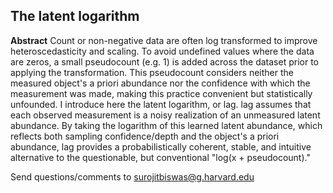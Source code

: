 ## The latent logarithm

**Abstract** Count or non-negative data are often log transformed to improve heteroscedasticity and scaling. To avoid undefined values where the data are zeros, a small pseudocount (e.g. 1) is added across the dataset prior to applying the transformation. This pseudocount considers neither the measured object's a priori abundance nor the confidence with which the measurement was made, making this practice convenient but statistically unfounded. I introduce here the latent logarithm, or lag. lag assumes that each observed measurement is a noisy realization of an unmeasured latent abundance. By taking the logarithm of this learned latent abundance, which reflects both sampling confidence/depth and the object's a priori abundance, lag provides a probabilistically coherent, stable, and intuitive alternative to the questionable, but conventional "log(x + pseudocount)." 




Send questions/comments to surojitbiswas@g.harvard.edu
